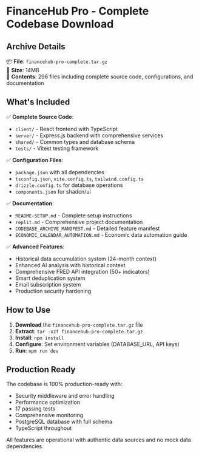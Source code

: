 # FinanceHub Pro - Complete Codebase Download

## Archive Details

📦 **File**: `financehub-pro-complete.tar.gz`  
📏 **Size**: 14MB  
📁 **Contents**: 296 files including complete source code, configurations, and documentation

## What's Included

✅ **Complete Source Code**:
- `client/` - React frontend with TypeScript
- `server/` - Express.js backend with comprehensive services
- `shared/` - Common types and database schema
- `tests/` - Vitest testing framework

✅ **Configuration Files**:
- `package.json` with all dependencies
- `tsconfig.json`, `vite.config.ts`, `tailwind.config.ts`
- `drizzle.config.ts` for database operations
- `components.json` for shadcn/ui

✅ **Documentation**:
- `README-SETUP.md` - Complete setup instructions
- `replit.md` - Comprehensive project documentation
- `CODEBASE_ARCHIVE_MANIFEST.md` - Detailed feature manifest
- `ECONOMIC_CALENDAR_AUTOMATION.md` - Economic data automation guide

✅ **Advanced Features**:
- Historical data accumulation system (24-month context)
- Enhanced AI analysis with historical context
- Comprehensive FRED API integration (50+ indicators)
- Smart deduplication system
- Email subscription system
- Production security hardening

## How to Use

1. **Download** the `financehub-pro-complete.tar.gz` file
2. **Extract**: `tar -xzf financehub-pro-complete.tar.gz`
3. **Install**: `npm install`
4. **Configure**: Set environment variables (DATABASE_URL, API keys)
5. **Run**: `npm run dev`

## Production Ready

The codebase is 100% production-ready with:
- Security middleware and error handling
- Performance optimization
- 17 passing tests
- Comprehensive monitoring
- PostgreSQL database with full schema
- TypeScript throughout

All features are operational with authentic data sources and no mock data dependencies.